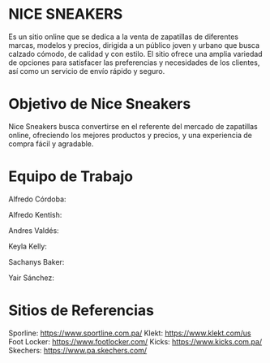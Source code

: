 # NICE SNEAKERS
Es un sitio online que se dedica a la venta de zapatillas de diferentes marcas, modelos y precios, dirigida a un público joven y urbano que busca calzado cómodo, de calidad y con estilo. El sitio ofrece una amplia variedad de opciones para satisfacer las preferencias y necesidades de los clientes, así como un servicio de envío rápido y seguro. 


# Objetivo de Nice Sneakers
Nice Sneakers busca convertirse en el referente del mercado de zapatillas online, ofreciendo los mejores productos y precios, y una experiencia de compra fácil y agradable.


# Equipo de Trabajo

Alfredo Córdoba:

Alfredo Kentish:

Andres Valdés: 

Keyla Kelly:

Sachanys Baker:

Yair Sánchez:  

# Sitios de Referencias
Sporline: https://www.sportline.com.pa/
Klekt: https://www.klekt.com/us
Foot Locker: https://www.footlocker.com/
Kicks: https://www.kicks.com.pa/
Skechers: https://www.pa.skechers.com/
